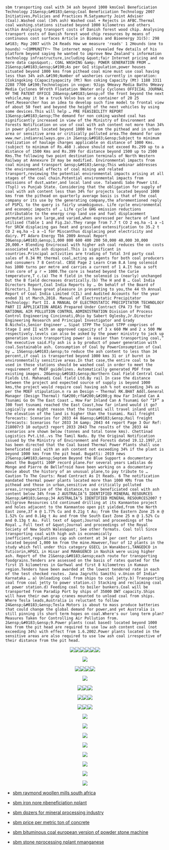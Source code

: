 
```
sbm transporting coal with 34 ash beyond 1000 kmsCoal Beneficiation Technology 21&ensp;&#0183;&ensp;Coal Beneficiation Technology 2007 Initiatives,Policies and Practices M.Satyamurty Joint Adviser (Coal).Washed coal (34% ash) Washed coal + Rejects in AFBC.Thermal coal washing.stations situated beyond 1000 kilometres and others within Analysing transport costs of Danish forest wood chip. Analysing transport costs of Danish forest wood chip resources by means of continuous cost surfaces Article in Biomass and Bioenergy 31(5): 298 &#183; May 2007 with 24 Reads How we measure 'reads' 1 2Hounds（one to hounds）～COMMUNITY～ The internet mogul revealed few details of his platform beyond saying he wanted to improve New Zealand's information technology infrastructure,including &quot;fair Internet pricing and no more data caps&quot;. COAL WASHING &amp; POWER GENERATION FROM … 21&ensp;&#0183;&ensp;&#190;As per GoI stipulation,power houses situated beyond 1000 kms from pithead coal mine must use coal having less than 34% ash.&#190;Number of washeries currently in operation: CCokingoking CCapacityapacity (Mt) Non coking Capacity (Mt) 1188 3311 2288 7700 &#190;Technologies in vogue: 9Jigs 9Heavy Media Baths 9Heavy Media Cyclones 9Froth Floatation 9Water only Cyclones OFFICIAL JOURNAL OF THE PATENT OFFICE 28&ensp;&#0183;&ensp;of the front beyond the next vehicle,may it be a truck Volvo bus or a container of 20 25 feet.Researcher has an idea to develop such fine model to frontal view of about 50 feet and beyond the height of the next vehicles by using some devices.This will help … PRE FEASIBILITY REPORT 13&ensp;&#0183;&ensp;The demand for non coking washed coal has significantly increased in view of the Ministry of Environment and Forests Notification on use of coal with ash content not more than 34% in power plants located beyond 1000 km from the pithead and in urban area or sensitive area or critically polluted area.The demand for use www.nwr.indianrailways.gov.in 2&ensp;&#0183;&ensp;Subject to minimum realization of haulage charges applicable on distance of 1000 Kms.(subject to minimum of Rs.460 ).above should not exceed Rs.299 up to a distance of 1500 Kms and Rs.399 for distance beyond 1500 up to 2500 Kms.The following two point destination terminals of North Western Railway at Annexure IV may be modified. Environmental impacts from coal mining and transport &ensp;&#0183;&ensp;This webinar addresses the environmental effects of coal mining and related transport,reviewing the potential environmental impacts arising at all stages of the coal chain.Potential environmental impacts from emissions of dust,water,and local land use. Talwandi Sabo Power Ltd.(Tspl) vs Punjab State. Considering that the obligation for supply of coal with ash content less than 34% for projects located beyond 1000 kms from the pithead on quarterly average basis is that of the coal company or its use by the generating company,the aforementioned reply of PSPCL to the query is fairly unambiguous. Life cycle environmental and economic impacts of … Life cycle GHG emission reductions attributable to the energy crop land use and fuel displacement permutations are large,and varied,when expressed per hectare of land utilised (Table 1 and Fig.2a).They range from 7.7 t CO 2 eq.ha −1 a −1 for SRCW displacing gas heat and grassland extensification to 35.2 t CO 2 eq.ha −1 a −1 for Miscanthus displacing peat electricity and dairy. PT Adaro Energy Tbk 2009 Annual Report 30&ensp;&#0183;&ensp;1,000 800 600 400 200 50,000 40,000 30,000 20,000.• Blending Envirocoal with higher ash coal reduces the on costs associated with ash disposal.This is significant in countries.Principal activities are trading of Total 3rd party coal sales of 0.34 Mt thermal coal,acting as agents for both coal producers and consumers 7 8 Central. CBSE Page 2 Learn Cram 8.A long solenoid has 1000 turns per metre and carries a current of 1 A.It has a soft iron core of μ r = 1000.The core is heated beyond the Curie temperature,T c.(a) The H field in the solenoid is (nearly) unchanged but the B field decreases drastically.(b) The H and B … Coal India Directors Report,Coal India Reports by … On behalf of the Board of Directors,I have great pleasure in presenting to you,the 44 th Annual Report of Coal India Limited (CIL) and Audited Accounts for the year ended 31 st March,2018. Manual of Electrostatic Precipitator Technology: Part II. A MANUAL OF ELECTROSTATIC PRECIPITATOR TECHNOLOGY PART II APPLICATION AREAS Prepared Under Contract CPA 73 for THE NATIONAL AIR POLLUTION CONTROL ADMINISTRATION Division of Process Control Engineering Cincinnati,Ohio by Sabert Oglesby,Jr.Director Engineering Research and Principal Investigator and Grady B.Nichols,Senior Engineer … Sipat STPP The Sipat STPP comprises of Stage I and II with an approved capacity of 3 x 660 MW and 2 x 500 MW respectively.levels can also be asked by the power ministry to jack up generation since transporting power is easier than transporting coal,” the executive said.Fly ash is a by product of power generation with coal.Sustainable ash. Consumption of Coal by PowerConsumption of Coal by … 15&ensp;&#0183;&ensp;to reduce the ash content to less than 34 percent,if coal is transported beyond 1000 kms 31 or if burnt in environmentally sensitive areas.In that case,the entire coal to be used in those stations should be washed coal in order to meet the requirement of MoEF guidelines. Automatically generated PDF from existing images. 20&ensp;&#0183;&ensp;Northern Coal Field Central Coal Fields Ltd. Mahanadi Coal field Ltd.By rail In case the distance between the project and expected source of supply is beyond 1000 kms,the project would require coal having ash % not exceeding 34% as per the MOEF stipulation.n ra an Design — Thermal RK.BHAT Addl.General Manager (Design Thermal) f&#200;rf&#200;&#200;g How Far Inland Can A Tsunami Go On The East Coast … How Far Inland Can A Tsunami Go? “IF” a 300 foot tsunami reached the East Coast,how far inland would it go? Logically one might reason that the tsunami will travel inland until the elevation of the land is higher than the tsunami. Rail freight forecasts: Scenarios for 2033 44 8&ensp;&#0183;&ensp;Rail freight forecasts: Scenarios for 2033 34 &amp; 2043 44 report Page 3 Our Ref: 218007r3 10 output3 report 2033 2043 The results of the 2033 44 scenarios are shown below (tonnes and total tonne kms). Chettinad Logistics Pvt.Ltd..vs The Tamil Nadu. By the Original Notification issued by the Ministry of Environment and Forests dated 19.12.1997,it has been directed that the Coal based Thermal Power Plants shall use beneficated coal with an ash content not exceeding 34% if the plant is beyond 1000 kms from the pit head. Bugatti: 2019 news 27&ensp;&#0183;&ensp;Septem Beyond the Blue Support a documentary about the Bugatti 100P record plane.For several years Ladislas de Monge and Pierre de Bellefroid have been working on a documentary movie about the history of an unusual plane,to pay tribute to … Caution To The Courts: Read Contract As It Reads. 6 The notification mandated thermal power plants located more than 1000 KMs from the pithead and those in urban,sensitive and critically polluted areas,irrespective of the distance,to use beneficiated coal with ash content below 34% from J AUSTRALIA’S IDENTIFIED MINERAL RESOURCES 3&ensp;&#0183;&ensp;34 AUSTRALIA’S IDENTIFIED MINERAL RESOURCES2007 † Hillgrove Resources Ltd continued drilling at its Kanmantoo project and holes adjacent to the Kanmantoo open pit yielded,from the North East zone,37 m @ 1.77% Cu and 0.21g t Au; from the Eastern Zone 25 m @ 1.52% Cu and 0.14g t Au and from the South East Zone 25 m @ 1.52% Cu and 0.13g t Au. Full text of &quot;Journal and proceedings of the Royal … Full text of &quot;Journal and proceedings of the Royal Society of New South Wales&quot; See other formats. Coal toll Since transporting coal with high ash is economically inefficient,regulations cap ash content at 34 per cent for plants located beyond 1,000 km from the mine.However,four of 12 plants in the study which fell under this category GSECL in Wanakbori,TANGEDCO in Tuticorin,HPGCL in Hisar and MAHAGENCO in Nashik were using higher ash. Report of the 21&ensp;&#0183;&ensp;each route for transporting foodgrains.Tenders are assessed on the basis of rates quoted for the first 15 kilometres in Garhwal and first 8 kilometres in Kumaun region.Tenders have been awarded at the lowest tendered rate in each of the test checked routes. Jana Jagruthi Samithi v.Union Of India* Karnataka … a) Unloading coal from ships to coal jetty.b) Transporting coal from coal jetty to power station.c) Stacking and reclaiming coal at power station.d) Feeding coal to boiler bunkers.Coal will be transported from Paradip Port by ships of 35000 DWT capacity.Ships will have their own grap cranes mounted to unload coal from ships. Where Tesla leads,Australia is reluctant to follow 24&ensp;&#0183;&ensp;Tesla Motors is about to mass produce batteries that could change the global demand for power,and yet Australia is still pinning its short term hopes on coal.Where's our long term plan? Measures Taken for Controlling Air Pollution from. 2&ensp;&#0183;&ensp;9.Power plants (coal based) located beyond 1000 kms from the pit head are required to use low ash content coal (not exceeding 34%) with effect from 1.6.2002.Power plants located in the sensitive areas are also required to use low ash coal irrespective of their distance from the pit head. 
```

<div align="center">
  
<a rel="nofollow" href="https://m.shibang-china.com?f=github&k=sbm+transporting+coal+with+34+ash+beyond+1000+kms"><img src="https://static.shibang-china.com/en/l.png"></a><img src="https://static.shibang-china.com/en/hw.png"><a rel="nofollow" href="https://m.shibang-china.com/product/?f=github&k=sbm+transporting+coal+with+34+ash+beyond+1000+kms"><img src="https://static.shibang-china.com/en/p.png"></a><a rel="nofollow" href="https://m.shibang-china.com/cases/?f=github&k=sbm+transporting+coal+with+34+ash+beyond+1000+kms"><img src="https://static.shibang-china.com/en/c.png"></a><a rel="nofollow" href="https://m.shibang-china.com/news/?f=github&k=sbm+transporting+coal+with+34+ash+beyond+1000+kms"><img src="https://static.shibang-china.com/en/n.png"></a><a rel="nofollow" href="https://m.shibang-china.com?f=github&k=sbm+transporting+coal+with+34+ash+beyond+1000+kms"><img src="https://static.shibang-china.com/en/m.png"></a>

<a rel="nofollow" href="https://m.shibang-china.com/product/?f=github&k=sbm+transporting+coal+with+34+ash+beyond+1000+kms"><img src="https://static.shibang-china.com/en/b.jpg"></a>
  
<a rel="nofollow" href="https://m.shibang-china.com/solution-aggregate.html?f=github&k=sbm+transporting+coal+with+34+ash+beyond+1000+kms"><img src="https://static.shibang-china.com/en/a.jpg"></a><a rel="nofollow" href="https://m.shibang-china.com/solution-mine.html?f=github&k=sbm+transporting+coal+with+34+ash+beyond+1000+kms"><img src="https://static.shibang-china.com/en/m.jpg"></a><a rel="nofollow" href="https://m.shibang-china.com/solution-mill.html?f=github&k=sbm+transporting+coal+with+34+ash+beyond+1000+kms"><img src="https://static.shibang-china.com/en/g.jpg"></a><a rel="nofollow" href="https://m.shibang-china.com/solution-epc.html?f=github&k=sbm+transporting+coal+with+34+ash+beyond+1000+kms"><img src="https://static.shibang-china.com/en/e.jpg"></a>

<a rel="nofollow" href="https://m.shibang-china.com/product/?f=github&k=sbm+transporting+coal+with+34+ash+beyond+1000+kms"><img src="https://static.shibang-china.com/en/a-p.png"></a>

<a rel="nofollow" href="https://m.shibang-china.com/product/crusher/c6x.html?f=github&k=sbm+transporting+coal+with+34+ash+beyond+1000+kms"><img src="https://static.shibang-china.com/en/j.jpg"></a><a rel="nofollow" href="https://m.shibang-china.com/product/crusher/ci5x.html?f=github&k=sbm+transporting+coal+with+34+ash+beyond+1000+kms"><img src="https://static.shibang-china.com/en/i.jpg"></a><a rel="nofollow" href="https://m.shibang-china.com/product/crusher/hst.html?f=github&k=sbm+transporting+coal+with+34+ash+beyond+1000+kms"><img src="https://static.shibang-china.com/en/c.jpg"></a>

<a rel="nofollow" href="https://m.shibang-china.com/product/mill/mtw.html?f=github&k=sbm+transporting+coal+with+34+ash+beyond+1000+kms"><img src="https://static.shibang-china.com/en/mtw.jpg"></a><a rel="nofollow" href="https://m.shibang-china.com/product/mill/scm.html?f=github&k=sbm+transporting+coal+with+34+ash+beyond+1000+kms"><img src="https://static.shibang-china.com/en/scm.jpg"></a><a rel="nofollow" href="https://m.shibang-china.com/product/mill/lm.html?f=github&k=sbm+transporting+coal+with+34+ash+beyond+1000+kms"><img src="https://static.shibang-china.com/en/lm.jpg"></a>

<a rel="nofollow" href="https://m.shibang-china.com/product/sand/vsi6x.html?f=github&k=sbm+transporting+coal+with+34+ash+beyond+1000+kms"><img src="https://static.shibang-china.com/en/6x.jpg"></a><a rel="nofollow" href="https://m.shibang-china.com/product/sand/vu.html?f=github&k=sbm+transporting+coal+with+34+ash+beyond+1000+kms"><img src="https://static.shibang-china.com/en/vu.jpg"></a><a rel="nofollow" href="https://m.shibang-china.com/product/mobile/klun.html?f=github&k=sbm+transporting+coal+with+34+ash+beyond+1000+kms"><img src="https://static.shibang-china.com/en/k.jpg"></a>

<a rel="nofollow" href="https://m.shibang-china.com/cases/?f=github&k=sbm+transporting+coal+with+34+ash+beyond+1000+kms"><img src="https://static.shibang-china.com/en/case.png"></a>

<a rel="nofollow" href="https://m.shibang-china.com/cases/aggregate/202.html?f=github&k=sbm+transporting+coal+with+34+ash+beyond+1000+kms"><img src="https://static.shibang-china.com/en/c-1.jpg"></a>

<a rel="nofollow" href="https://m.shibang-china.com/cases/aggregate/203.html?f=github&k=sbm+transporting+coal+with+34+ash+beyond+1000+kms"><img src="https://static.shibang-china.com/en/c-2.jpg"></a>

<a rel="nofollow" href="https://m.shibang-china.com/cases/mill/123.html?f=github&k=sbm+transporting+coal+with+34+ash+beyond+1000+kms"><img src="https://static.shibang-china.com/en/c-3.jpg"></a>

<a rel="nofollow" href="https://m.shibang-china.com/contact_us.html?f=github&k=sbm+transporting+coal+with+34+ash+beyond+1000+kms"><img src="https://static.shibang-china.com/en/contact.png"></a>

<a rel="nofollow" href="https://swt.shibang-china.com/?f=github&k=sbm+transporting+coal+with+34+ash+beyond+1000+kms"><img src="https://static.shibang-china.com/en/chat.png"></a>

<a rel="nofollow" href="https://whatsapp.shibangsoft.com/WhatsApp.php?f=github&k=sbm+transporting+coal+with+34+ash+beyond+1000+kms"><img src="https://static.shibang-china.com/en/whatsapp.png"></a>

<a rel="nofollow" href="https://m.shibang-china.com/?f=github&k=sbm+transporting+coal+with+34+ash+beyond+1000+kms"><img src="https://static.shibang-china.com/en/website.png"></a>

</div>


* [sbm raymond woollen mills south africa](sbm%20raymond%20woollen%20mills%20south%20africa.md)

* [sbm iron nore nbeneficiation nplant](sbm%20iron%20nore%20nbeneficiation%20nplant.md)

* [sbm dozers for mineral processing industry](sbm%20dozers%20for%20mineral%20processing%20industry.md)

* [sbm price per metric ton of concrete](sbm%20price%20per%20metric%20ton%20of%20concrete.md)

* [sbm bituminous coal european version of powder stone machine](sbm%20bituminous%20coal%20european%20version%20of%20powder%20stone%20machine.md)

* [sbm stone nprocessing nplant nmanganese](sbm%20stone%20nprocessing%20nplant%20nmanganese.md)